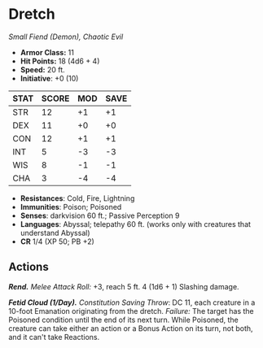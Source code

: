 # Dretch

*Small Fiend (Demon), Chaotic Evil*

- **Armor Class:** 11
- **Hit Points:** 18 (4d6 + 4)
- **Speed:** 20 ft.
- **Initiative**: +0 (10)

|STAT|SCORE|MOD|SAVE|
| --- | --- | --- | ---- |
| STR | 12 | +1 | +1 |
| DEX | 11 | +0 | +0 |
| CON | 12 | +1 | +1 |
| INT | 5 | -3 | -3 |
| WIS | 8 | -1 | -1 |
| CHA | 3 | -4 | -4 |

- **Resistances**: Cold, Fire, Lightning
- **Immunities**: Poison; Poisoned
- **Senses**: darkvision 60 ft.; Passive Perception 9
- **Languages**: Abyssal; telepathy 60 ft. (works only with creatures that understand Abyssal)
- **CR** 1/4 (XP 50; PB +2)

## Actions

***Rend.*** *Melee Attack Roll:* +3, reach 5 ft. 4 (1d6 + 1) Slashing damage.

***Fetid Cloud (1/Day).*** *Constitution Saving Throw*: DC 11, each creature in a 10-foot Emanation originating from the dretch. *Failure:*  The target has the Poisoned condition until the end of its next turn. While Poisoned, the creature can take either an action or a Bonus Action on its turn, not both, and it can't take Reactions.

